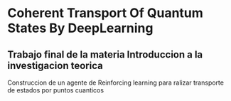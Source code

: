 # Coherent Transport Of Quantum States By DeepLearning

Trabajo final de la materia Introduccion a la investigacion teorica
---

Construccion de un agente de Reinforcing learning para ralizar transporte de estados por puntos cuanticos
